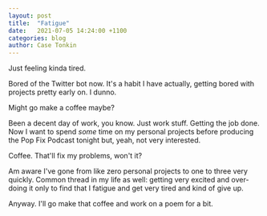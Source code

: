 ```yaml
---
layout: post
title:  "Fatigue"
date:   2021-07-05 14:24:00 +1100
categories: blog
author: Case Tonkin
---
```


Just feeling kinda tired. 

Bored of the Twitter bot now. It's a habit I have actually, getting bored with projects pretty early on. I dunno.

Might go make a coffee maybe?

Been a decent day of work, you know. Just work stuff. Getting the job done. Now I want to spend <em>some</em> time on my personal projects before producing the Pop Fix Podcast tonight but, yeah, not very interested.

Coffee. That'll fix my problems, won't it?

Am aware I've gone from like zero personal projects to one to three very quickly. Common thread in my life as well: getting very excited and over-doing it only to find that I fatigue and get very tired and kind of give up.

Anyway. I'll go make that coffee and work on a poem for a bit.
